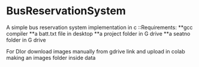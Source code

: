 # BusReservationSystem
A simple bus reservation system implementation in c
::Requirements:
**gcc compiler
**a batt.txt file in desktop
**a project folder in G drive
**a seatno folder in G drive

For DIor
download images manually from gdrive link and upload in colab making an images folder inside data
